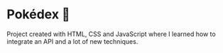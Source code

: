 
# Pokédex 💛

Project created with HTML, CSS and JavaScript where I learned how to integrate an API and a lot of new techniques. 

